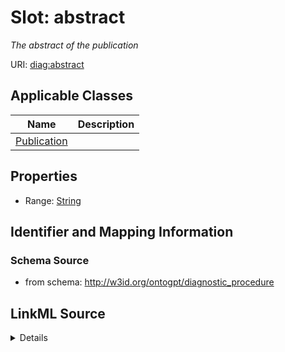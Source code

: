 # Slot: abstract
_The abstract of the publication_


URI: [diag:abstract](http://w3id.org/ontogpt/diagnostic_procedure/abstract)



<!-- no inheritance hierarchy -->




## Applicable Classes

| Name | Description |
| --- | --- |
[Publication](Publication.md) | 






## Properties

* Range: [String](String.md)







## Identifier and Mapping Information







### Schema Source


* from schema: http://w3id.org/ontogpt/diagnostic_procedure




## LinkML Source

<details>
```yaml
name: abstract
description: The abstract of the publication
from_schema: http://w3id.org/ontogpt/diagnostic_procedure
rank: 1000
alias: abstract
owner: Publication
domain_of:
- Publication
range: string

```
</details>